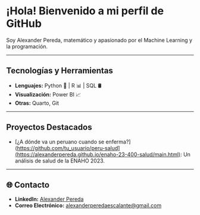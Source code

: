 
# ¡Hola! Bienvenido a mi perfil de GitHub

Soy Alexander Pereda, matemático y apasionado por el Machine Learning y la programación.

---

## Tecnologías y Herramientas  
- **Lenguajes:** Python 🐍 | R 📊 | SQL 🛢️  
- **Visualización:** Power BI 📈 
- **Otras:** Quarto, Git

---

## Proyectos Destacados    
- [¿A dónde va un peruano cuando se enferma?](https://github.com/tu_usuario/peru-salud](https://alexanderpereda.github.io/enaho-23-400-salud/main.html): Un análisis de salud de la ENAHO 2023.  


---

## 🌐 Contacto  
- **LinkedIn:** [Alexander Pereda]([https://linkedin.com/in/tu_usuario](https://www.linkedin.com/in/axel-alexander-pereda-escalante/))  
- **Correo Electrónico:** alexanderperedaescalante@gmail.com  

